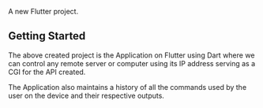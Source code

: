 

A new Flutter project.

## Getting Started

The above created project is the Application on Flutter using Dart where we can control any remote server or computer using its IP address serving as a CGI for the API created.


The Application also maintains a history of all the commands used by the user on the device and their respective outputs.









